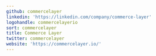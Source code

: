 ```yaml
---
github: commercelayer
linkedin: 'https://linkedin.com/company/commerce-layer'
logohandle: commercelayerio
sort: commercelayer
title: Commerce Layer
twitter: commercelayer
website: 'https://commercelayer.io/'
---
```

